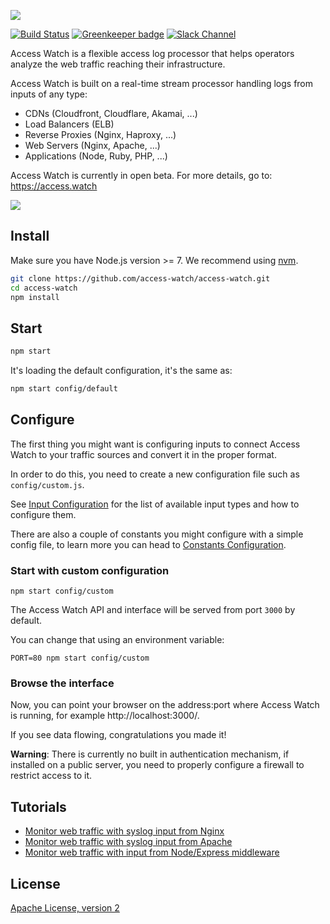 ![](https://access.watch/assets/img/access-watch-banner-3.png)

[![Build Status](https://travis-ci.org/access-watch/access-watch.svg?branch=master)](https://travis-ci.org/access-watch/access-watch)
[![Greenkeeper badge](https://badges.greenkeeper.io/access-watch/access-watch.svg)](https://greenkeeper.io/)
[![Slack Channel](http://slack.access.watch/badge.svg)](http://slack.access.watch/)

Access Watch is a flexible access log processor that helps operators analyze the web traffic reaching their infrastructure.

Access Watch is built on a real-time stream processor handling logs from inputs of any type:

- CDNs (Cloudfront, Cloudflare, Akamai, ...)
- Load Balancers (ELB)
- Reverse Proxies (Nginx, Haproxy, ...)
- Web Servers (Nginx, Apache, ...)
- Applications (Node, Ruby, PHP, ...)

Access Watch is currently in open beta. For more details, go to: https://access.watch

![](https://access.watch/assets/img/access-watch-metrics.png)

## Install

Make sure you have Node.js version >= 7. We recommend using [nvm](https://github.com/creationix/nvm).

```bash
git clone https://github.com/access-watch/access-watch.git
cd access-watch
npm install
```

## Start

```bash
npm start
```

It's loading the default configuration, it's the same as:

```bash
npm start config/default
```

## Configure

The first thing you might want is configuring inputs to connect Access Watch to your traffic sources and convert it in the proper format.

In order to do this, you need to create a new configuration file such as `config/custom.js`.

See [Input Configuration](./docs/input.md) for the list of available input types and how to configure them.

There are also a couple of constants you might configure with a simple config file, to learn more you can head to [Constants Configuration](./docs/configuration.md).

### Start with custom configuration

```shell
npm start config/custom
```

The Access Watch API and interface will be served from port `3000` by default.

You can change that using an environment variable:

```shell
PORT=80 npm start config/custom
```

### Browse the interface

Now, you can point your browser on the address:port where Access Watch is running, for example http://localhost:3000/.

If you see data flowing, congratulations you made it!

**Warning**: There is currently no built in authentication mechanism, if installed on a public server, you need to properly configure a firewall to restrict access to it.

## Tutorials

- [Monitor web traffic with syslog input from Nginx](https://access.watch/documentation/nginx)
- [Monitor web traffic with syslog input from Apache](https://access.watch/documentation/apache)
- [Monitor web traffic with input from Node/Express middleware](https://access.watch/documentation/express)

## License

[Apache License, version 2](LICENSE)
